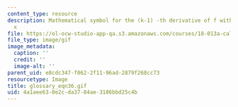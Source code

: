 ```yaml
---
content_type: resource
description: Mathematical symbol for the (k-1) -th derivative of f with respect to
  x
file: https://ol-ocw-studio-app-qa.s3.amazonaws.com/courses/18-013a-calculus-with-applications-spring-2005/4a1aee630e2cda3784ae3186bbd25c4b_glossary_eqn36.gif
file_type: image/gif
image_metadata:
  caption: ''
  credit: ''
  image-alt: ''
parent_uid: e8cdc347-f062-2f11-96ad-2879f268cc73
resourcetype: Image
title: glossary_eqn36.gif
uid: 4a1aee63-0e2c-da37-84ae-3186bbd25c4b
---
```

